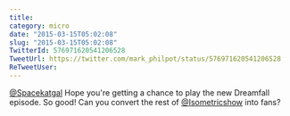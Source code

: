 ```yaml
---
title: 
category: micro
date: "2015-03-15T05:02:08"
slug: "2015-03-15T05:02:08"
TwitterId: 576971620541206528
TweetUrl: https://twitter.com/mark_philpot/status/576971620541206528
ReTweetUser: 
---
```


[@Spacekatgal](https://twitter.com/Spacekatgal) Hope you're getting a chance to play the new Dreamfall episode. So good! Can you convert the rest of [@Isometricshow](https://twitter.com/Isometricshow) into fans?